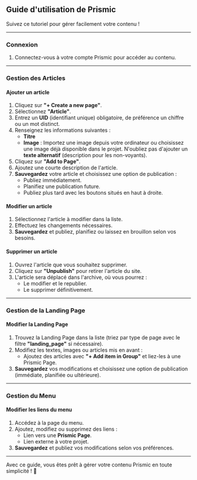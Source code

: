 ## Guide d'utilisation de Prismic

Suivez ce tutoriel pour gérer facilement votre contenu !

---

### Connexion  
1. Connectez-vous à votre compte Prismic pour accéder au contenu.

---

### Gestion des Articles  

#### **Ajouter un article**  
1. Cliquez sur **"+ Create a new page"**.  
2. Sélectionnez **"Article"**.  
3. Entrez un **UID** (identifiant unique) obligatoire, de préférence un chiffre ou un mot distinct.  
4. Renseignez les informations suivantes :  
   - **Titre**  
   - **Image** : Importez une image depuis votre ordinateur ou choisissez une image déjà disponible dans le projet. N'oubliez pas d'ajouter un **texte alternatif** (description pour les non-voyants).  
5. Cliquez sur **"Add to Page"**.  
6. Ajoutez une courte description de l'article.  
7. **Sauvegardez** votre article et choisissez une option de publication :  
   - Publiez immédiatement.  
   - Planifiez une publication future.  
   - Publiez plus tard avec les boutons situés en haut à droite.  

#### **Modifier un article**  
1. Sélectionnez l'article à modifier dans la liste.  
2. Effectuez les changements nécessaires.  
3. **Sauvegardez** et publiez, planifiez ou laissez en brouillon selon vos besoins.  

#### **Supprimer un article**  
1. Ouvrez l'article que vous souhaitez supprimer.  
2. Cliquez sur **"Unpublish"** pour retirer l'article du site.  
3. L'article sera déplacé dans l'archive, où vous pourrez :  
   - Le modifier et le republier.  
   - Le supprimer définitivement.  

---

### Gestion de la Landing Page  

#### **Modifier la Landing Page**  
1. Trouvez la Landing Page dans la liste (triez par type de page avec le filtre **"landing_page"** si nécessaire).  
2. Modifiez les textes, images ou articles mis en avant :  
   - Ajoutez des articles avec **"+ Add item in Group"** et liez-les à une Prismic Page.  
3. **Sauvegardez** vos modifications et choisissez une option de publication (immédiate, planifiée ou ultérieure).  

---

### Gestion du Menu  

#### **Modifier les liens du menu**  
1. Accédez à la page du menu.  
2. Ajoutez, modifiez ou supprimez des liens :  
   - Lien vers une **Prismic Page**.  
   - Lien externe à votre projet.  
3. **Sauvegardez** et publiez vos modifications selon vos préférences.  

---

Avec ce guide, vous êtes prêt à gérer votre contenu Prismic en toute simplicité ! 🚀  
